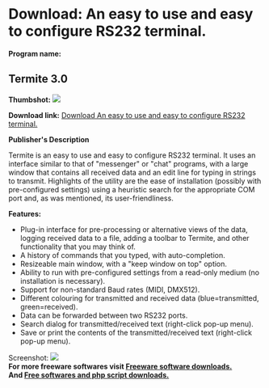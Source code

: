 # Download: An easy to use and easy to configure RS232 terminal.

**Program name:**

## Termite 3.0

  
**Thumbshot:** ![](http://www.freewarefiles.com/screenshot/termite25_md.jpg)   
  
**Download link:** [Download An easy to use and easy to configure RS232 terminal.](http://freesoftwares.boysofts.com/Termite_program_61676.html)  
  


**Publisher's Description**  
  


Termite is an easy to use and easy to configure RS232 terminal. It uses an interface similar to that of "messenger" or "chat" programs, with a large window that contains all received data and an edit line for typing in strings to transmit. Highlights of the utility are the ease of installation (possibly with pre-configured settings) using a heuristic search for the appropriate COM port and, as was mentioned, its user-friendliness. 

**Features:**

  * Plug-in interface for pre-processing or alternative views of the data, logging received data to a file, adding a toolbar to Termite, and other functionality that you may think of. 
  * A history of commands that you typed, with auto-completion. 
  * Resizeable main window, with a "keep window on top" option. 
  * Ability to run with pre-configured settings from a read-only medium (no installation is necessary). 
  * Support for non-standard Baud rates (MIDI, DMX512). 
  * Different colouring for transmitted and received data (blue=transmitted, green=received). 
  * Data can be forwarded between two RS232 ports. 
  * Search dialog for transmitted/received text (right-click pop-up menu). 
  * Save or print the contents of the transmitted/received text (right-click pop-up menu). 

  
  
Screenshot: ![](http://www.freewarefiles.com/screenshot/termite25.jpg)   
**For more freeware softwares visit [Freeware software downloads.](http://freesoftwares.boysofts.com/)**   
**And [Free softwares and php script downloads.](http://www.boysofts.com/)**
